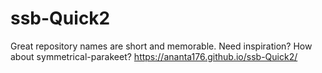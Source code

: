 # ssb-Quick2
Great repository names are short and memorable. Need inspiration? How about symmetrical-parakeet?
 https://ananta176.github.io/ssb-Quick2/
